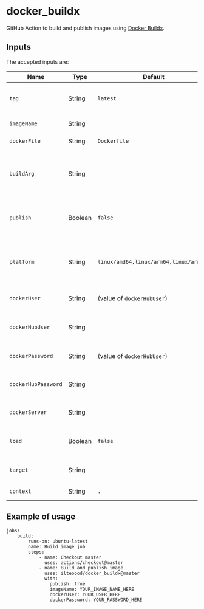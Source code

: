 # docker_buildx

GitHub Action to build and publish images using [Docker Buildx](https://docs.docker.com/buildx/working-with-buildx/).

## Inputs
The accepted inputs are:

| Name          | Type      | Default   | Mandatory   |  Description                                                    |
|---------------|-----------|-----------|-------------|-----------------------------------------------------------------|
| `tag`         | String    | `latest`  | No          | Tags (*comma separated*) to apply to the image                  |
| `imageName`   | String    |   | Yes         | Name of the image                                               |
| `dockerFile`  | String    | `Dockerfile` | No       | Name of the Dockerfile |
| `buildArg`    | String    |        | No       | Build arguments (*comma separated*) used to build the image |
| `publish`     | Boolean   | `false`   | No          | Indicate if the builded image should be published on Docker HUB |
| `platform`    | String    | `linux/amd64,linux/arm64,linux/arm/v7`  | No         | Platforms (*comma separated*) that should be used to build the image |                 |
| `dockerUser`   | String    | (value of `dockerHubUser`)  | Only if `publish` is true        | User that will publish the image                 |
| `dockerHubUser`   | String    |   | Only if `publish` is true         | (DEPRECATED) User that will publish the image                 |
| `dockerPassword`   | String    | (value of `dockerHubUser`)  | Only if `publish` is true         | Password of the `dockerUser`                 |
| `dockerHubPassword`   | String    |   | Only if `publish` is true         | (DEPRECATED) Password of the `dockerHubUser`                 |
| `dockerServer`   | String    |   |          | Registry, empty uses dockerHub |
| `load`     | Boolean   | `false`   | No          | Indicate if you want to load image into docker |
| `target`     | String   |    | No          | Set the target build stage to build |
| `context`     | String   |  `.`  | No          | Set the context path |
## Example of usage

```
jobs:
    build:
        runs-on: ubuntu-latest
        name: Build image job
        steps:
            - name: Checkout master
              uses: actions/checkout@master
            - name: Build and publish image
              uses: ilteoood/docker_buildx@master
              with:
                publish: true
                imageName: YOUR_IMAGE_NAME_HERE
                dockerUser: YOUR_USER_HERE
                dockerPassword: YOUR_PASSWORD_HERE
```
